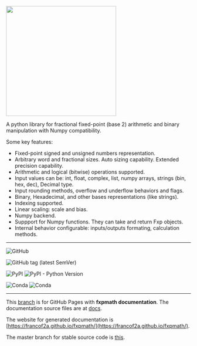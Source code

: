 
<img src="./docs/figs/fxpmath_logotipo.png" width="300">

A python library for fractional fixed-point (base 2) arithmetic and binary manipulation with Numpy compatibility.

Some key features:

* Fixed-point signed and unsigned numbers representation.
* Arbitrary word and fractional sizes. Auto sizing capability. Extended precision capability.
* Arithmetic and logical (bitwise) operations supported.
* Input values can be: int, float, complex, list, numpy arrays, strings (bin, hex, dec), Decimal type.
* Input rounding methods, overflow and underflow behaviors and flags.
* Binary, Hexadecimal, and other bases representations (like strings).
* Indexing supported.
* Linear scaling: scale and bias.
* Numpy backend.
* Suppport for Numpy functions. They can take and return Fxp objects.
* Internal behavior configurable: inputs/outputs formating, calculation methods.

---

![GitHub](https://img.shields.io/github/license/francof2a/fxpmath?style=for-the-badge)

![GitHub tag (latest SemVer)](https://img.shields.io/github/v/tag/francof2a/fxpmath?style=for-the-badge)

![PyPI](https://img.shields.io/pypi/v/fxpmath?style=for-the-badge)
![PyPI - Python Version](https://img.shields.io/pypi/pyversions/fxpmath?style=for-the-badge)

![Conda](https://img.shields.io/conda/v/francof2a/fxpmath?style=for-the-badge)
![Conda](https://img.shields.io/conda/pn/francof2a/fxpmath?style=for-the-badge)

---

This [branch](https://github.com/francof2a/fxpmath/tree/gh-pages) is for GitHub Pages with **fxpmath documentation**. The documentation source files are at [docs](https://github.com/francof2a/fxpmath/tree/gh-pages/docs).

The website for generated documentation is [https://francof2a.github.io/fxpmath/](https://francof2a.github.io/fxpmath/).

The master branch for stable source code is [this](https://github.com/francof2a/fxpmath/tree/master).
